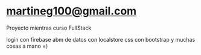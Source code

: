 # martineg100@gmail.com

Proyecto mientras curso FullStack

login con firebase
abm de datos con localstore
css con bootstrap y muchas cosas a mano  =)
